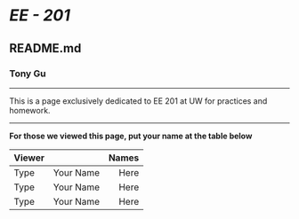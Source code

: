 # ***EE - 201***
##  README.md
### Tony Gu

---

This is a page exclusively dedicated to EE 201 at UW for practices and homework.

---

**For those we viewed this page, put your name at the table below**

| Viewer      |  | Names|
| :----------- | :-----------: | ---:|
| Type      | Your Name      | Here|
| Type   | Your Name | Here        |
| Type   | Your Name | Here        |

